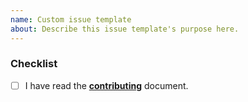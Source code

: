 ```yaml
---
name: Custom issue template
about: Describe this issue template's purpose here.
---
```


### Checklist

- [ ] I have read the [**contributing**](https://github.com/remirror/remirror/blob/HEAD/docs/contributing.md) document.
